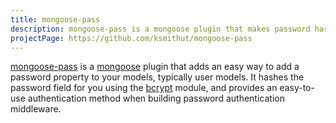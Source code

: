 ```yaml
---
title: mongoose-pass
description: mongoose-pass is a mongoose plugin that makes password hashing and checking really easy.
projectPage: https://github.com/ksmithut/mongoose-pass
---
```


[mongoose-pass](https://github.com/ksmithut/mongoose-pass) is a
[mongoose](http://mongoosejs.com/) plugin that adds an easy way to add a
password property to your models, typically user models. It hashes the password
field for you using the [bcrypt](https://www.npmjs.com/package/bcrypt) module,
and provides an easy-to-use authentication method when building password
authentication middleware.
